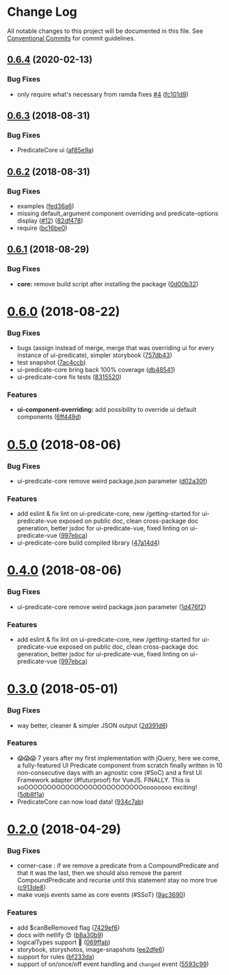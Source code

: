 # Change Log

All notable changes to this project will be documented in this file.
See [Conventional Commits](https://conventionalcommits.org) for commit guidelines.

<a name="0.6.4"></a>
## [0.6.4](https://github.com/FGRibreau/ui-predicate/compare/ui-predicate-core@0.6.3...ui-predicate-core@0.6.4) (2020-02-13)


### Bug Fixes

* only require what's necessary from ramda fixes [#4](https://github.com/FGRibreau/ui-predicate/issues/4) ([fc101d9](https://github.com/FGRibreau/ui-predicate/commit/fc101d9))




<a name="0.6.3"></a>
## [0.6.3](https://github.com/FGRibreau/ui-predicate/compare/ui-predicate-core@0.6.2...ui-predicate-core@0.6.3) (2018-08-31)


### Bug Fixes

* PredicateCore ui ([af85e9a](https://github.com/FGRibreau/ui-predicate/commit/af85e9a))




<a name="0.6.2"></a>
## [0.6.2](https://github.com/FGRibreau/ui-predicate/compare/ui-predicate-core@0.6.1...ui-predicate-core@0.6.2) (2018-08-31)


### Bug Fixes

* examples ([fed36a6](https://github.com/FGRibreau/ui-predicate/commit/fed36a6))
* missing default_argument component overriding and predicate-options display ([#12](https://github.com/FGRibreau/ui-predicate/issues/12)) ([82df478](https://github.com/FGRibreau/ui-predicate/commit/82df478))
* require ([bc16be0](https://github.com/FGRibreau/ui-predicate/commit/bc16be0))




<a name="0.6.1"></a>
## [0.6.1](https://github.com/FGRibreau/ui-predicate/compare/ui-predicate-core@0.6.0...ui-predicate-core@0.6.1) (2018-08-29)


### Bug Fixes

* **core:** remove build script after installing the package ([0d00b32](https://github.com/FGRibreau/ui-predicate/commit/0d00b32))




<a name="0.6.0"></a>
# [0.6.0](https://github.com/FGRibreau/ui-predicate/compare/ui-predicate-core@0.5.0...ui-predicate-core@0.6.0) (2018-08-22)


### Bug Fixes

* bugs (assign instead of merge, merge that was overriding ui for every instance of ui-predicate), simpler storybook ([757db43](https://github.com/FGRibreau/ui-predicate/commit/757db43))
* test snapshot ([7ac4ccb](https://github.com/FGRibreau/ui-predicate/commit/7ac4ccb))
* ui-predicate-core bring back 100% coverage ([db48541](https://github.com/FGRibreau/ui-predicate/commit/db48541))
* ui-predicate-core fix tests ([8315520](https://github.com/FGRibreau/ui-predicate/commit/8315520))


### Features

* **ui-component-overriding:** add possibility to override ui default components ([6ff449d](https://github.com/FGRibreau/ui-predicate/commit/6ff449d))




<a name="0.5.0"></a>
# [0.5.0](https://github.com/FGRibreau/ui-predicate/compare/ui-predicate-core@0.3.0...ui-predicate-core@0.5.0) (2018-08-06)


### Bug Fixes

* ui-predicate-core remove weird package.json parameter ([d02a30f](https://github.com/FGRibreau/ui-predicate/commit/d02a30f))


### Features

* add eslint & fix lint on ui-predicate-core, new /getting-started for ui-predicate-vue exposed on public doc, clean cross-package doc generation, better jsdoc for ui-predicate-vue, fixed linting on ui-predicate-vue ([997ebca](https://github.com/FGRibreau/ui-predicate/commit/997ebca))
* ui-predicate-core build compiled library ([47a14d4](https://github.com/FGRibreau/ui-predicate/commit/47a14d4))




<a name="0.4.0"></a>
# [0.4.0](https://github.com/FGRibreau/ui-predicate/compare/ui-predicate-core@0.3.0...ui-predicate-core@0.4.0) (2018-08-06)


### Bug Fixes

* ui-predicate-core remove weird package.json parameter ([1d476f2](https://github.com/FGRibreau/ui-predicate/commit/1d476f2))


### Features

* add eslint & fix lint on ui-predicate-core, new /getting-started for ui-predicate-vue exposed on public doc, clean cross-package doc generation, better jsdoc for ui-predicate-vue, fixed linting on ui-predicate-vue ([997ebca](https://github.com/FGRibreau/ui-predicate/commit/997ebca))




<a name="0.3.0"></a>
# [0.3.0](https://github.com/FGRibreau/ui-predicate/compare/ui-predicate-core@0.2.0...ui-predicate-core@0.3.0) (2018-05-01)


### Bug Fixes

* way better, cleaner & simpler JSON output ([2d391d6](https://github.com/FGRibreau/ui-predicate/commit/2d391d6))


### Features

* 😱😱😱 7 years after my first implementation with jQuery, here we come, a fully-featured UI Predicate component from scratch finally written in 10 non-consecutive days with an agnostic core (#SoC) and a first UI Framework adapter (#futurproof) for VueJS. FINALLY. This is soOOOOOOOOOOOOOOOOOOOOOOOOOOoooooooo exciting! ([5db8f1a](https://github.com/FGRibreau/ui-predicate/commit/5db8f1a))
* PredicateCore can now load data! ([934c7ab](https://github.com/FGRibreau/ui-predicate/commit/934c7ab))




<a name="0.2.0"></a>
# [0.2.0](https://github.com/FGRibreau/ui-predicate/compare/ui-predicate-core@0.1.0...ui-predicate-core@0.2.0) (2018-04-29)


### Bug Fixes

* corner-case : if we remove a predicate from a CompoundPredicate and that it was the last, then we should also remove the parent CompoundPredicate and recurse until this statement stay no more true ([c913de8](https://github.com/FGRibreau/ui-predicate/commit/c913de8))
* make vuejs events same as core events (#SSoT) ([9ac3690](https://github.com/FGRibreau/ui-predicate/commit/9ac3690))


### Features

* add $canBeRemoved flag ([7429ef6](https://github.com/FGRibreau/ui-predicate/commit/7429ef6))
* docs with netlify 😍 ([b8a30b9](https://github.com/FGRibreau/ui-predicate/commit/b8a30b9))
* logicalTypes support 🎉 ([069ffab](https://github.com/FGRibreau/ui-predicate/commit/069ffab))
* storybook, storyshotos, image-snapshots ([ee2dfe6](https://github.com/FGRibreau/ui-predicate/commit/ee2dfe6))
* support for rules ([bf233da](https://github.com/FGRibreau/ui-predicate/commit/bf233da))
* support of on/once/off event handling and `changed` event ([5593c99](https://github.com/FGRibreau/ui-predicate/commit/5593c99))
